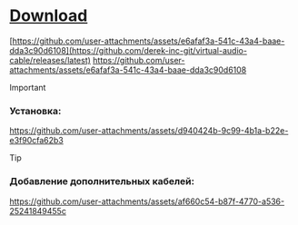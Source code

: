 # [Download](https://github.com/derek-inc-git/virtual-audio-cable/releases/latest)
[https://github.com/user-attachments/assets/e6afaf3a-541c-43a4-baae-dda3c90d6108](https://github.com/derek-inc-git/virtual-audio-cable/releases/latest)
https://github.com/user-attachments/assets/e6afaf3a-541c-43a4-baae-dda3c90d6108

> [!IMPORTANT]
> ### Установка:
> 
> https://github.com/user-attachments/assets/d940424b-9c99-4b1a-b22e-e3f90cfa62b3

> [!TIP]
> ### Добавление дополнительных кабелей:
>
> https://github.com/user-attachments/assets/af660c54-b87f-4770-a536-25241849455c
